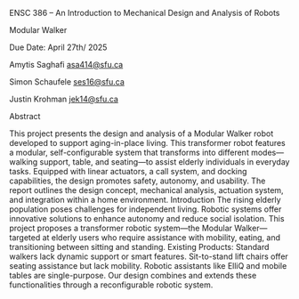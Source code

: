 ENSC 386 – An Introduction to Mechanical Design and Analysis of Robots

Modular Walker

Due Date: April 27th/ 2025


Amytis Saghafi
asa414@sfu.ca

Simon Schaufele
ses16@sfu.ca

Justin Krohman
jek14@sfu.ca 

Abstract

This project presents the design and analysis of a Modular Walker robot developed to support aging-in-place living. This transformer robot features a modular, self-configurable system that transforms into different modes—walking support, table, and seating—to assist elderly individuals in everyday tasks. Equipped with linear actuators, a call system, and docking capabilities, the design promotes safety, autonomy, and usability. The report outlines the design concept, mechanical analysis, actuation system, and integration within a home environment.
Introduction
The rising elderly population poses challenges for independent living. Robotic systems offer innovative solutions to enhance autonomy and reduce social isolation. This project proposes a transformer robotic system—the Modular Walker—targeted at elderly users who require assistance with mobility, eating, and transitioning between sitting and standing.
Existing Products:
Standard walkers lack dynamic support or smart features.
Sit-to-stand lift chairs offer seating assistance but lack mobility.
Robotic assistants like ElliQ and mobile tables are single-purpose.
Our design combines and extends these functionalities through a reconfigurable robotic system.




